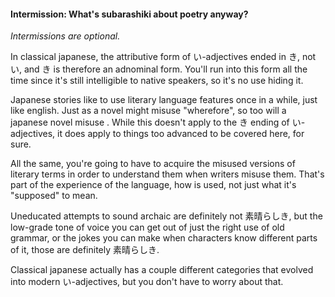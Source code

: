#### Intermission: What's subarashiki about poetry anyway?


*Intermissions are optional.*


In classical japanese, the attributive form of い-adjectives ended in き, not い, and き is therefore an adnominal form. You'll run into this form all the time since it's still intelligible to native speakers, so it's no use hiding it.


Japanese stories like to use literary language features once in a while, just like english. Just as a novel might misuse "wherefore", so too will a japanese novel misuse <confusing literary term X>. While this doesn't apply to the き ending of い-adjectives, it does apply to things too advanced to be covered here, for sure.


All the same, you're going to have to acquire the misused versions of literary terms in order to understand them when writers misuse them. That's part of the experience of the language, how <feature X> is used, not just what it's "supposed" to mean.


Uneducated attempts to sound archaic are definitely not 素晴らしき, but the low-grade tone of voice you can get out of just the right use of old grammar, or the jokes you can make when characters know different parts of it, those are definitely 素晴らしき.


Classical japanese actually has a couple different categories that evolved into modern い-adjectives, but you don't have to worry about that.


